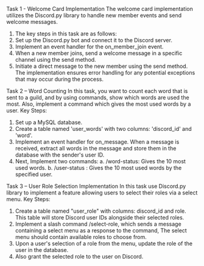 Task 1 - Welcome Card Implementation
The welcome card implementation utilizes the Discord.py library to handle new member
events and send welcome messages.

1. The key steps in this task are as follows:
2. Set up the Discord.py bot and connect it to the Discord server.
3. Implement an event handler for the on_member_join event.
4. When a new member joins, send a welcome message in a specific channel using
the send method.
5. Initiate a direct message to the new member using the send method.
The implementation ensures error handling for any potential exceptions that may occur
during the process.

Task 2 – Word Counting
In this task, you want to count each word that is sent to a guild, and by using
commands, show which words are used the most. Also, implement a command which
gives the most used words by a user.
Key Steps:
1. Set up a MySQL database.
2. Create a table named 'user_words' with two columns: 'discord_id' and 'word'.
3. Implement an event handler for on_message. When a message is received,
extract all words in the message and store them in the database with the
sender's user ID.
4. Next, Implement two commands:
a. /word-status: Gives the 10 most used words.
b. /user-status <user>: Gives the 10 most used words by the specified user.

Task 3 – User Role Selection Implementation
In this task use Discord.py library to implement a feature allowing users to select their
roles via a select menu.
Key Steps:
1. Create a table named "user_role" with columns: discord_id and role. This table will
store Discord user IDs alongside their selected roles.
2. Implement a slash command /select-role, which sends a message containing a
select menu as a response to the command, The select menu should contain
available roles to choose from.
3. Upon a user's selection of a role from the menu, update the role of the user in the
database.
4. Also grant the selected role to the user on Discord.
